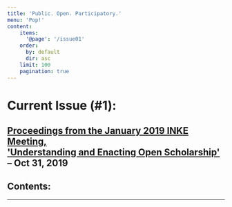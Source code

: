 ```yaml
---
title: 'Public. Open. Participatory.'
menu: 'Pop!'
content:
    items:
      '@page': '/issue01'
    order:
      by: default
      dir: asc
    limit: 100
    pagination: true
---
```



# Current Issue (#1):

## [Proceedings from the January 2019 INKE Meeting, <br /> 'Understanding and Enacting Open Scholarship'](/issue01) – Oct 31, 2019

<h2>Contents:</h2>

----


